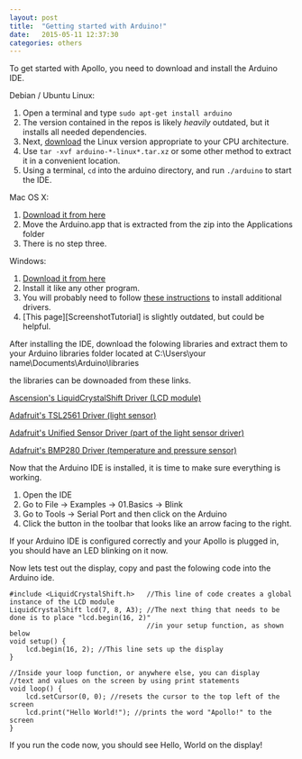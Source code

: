 ```yaml
---
layout: post
title:  "Getting started with Arduino!"
date:   2015-05-11 12:37:30
categories: others
---
```


To get started with Apollo, you need to download and install the Arduino IDE.

Debian / Ubuntu Linux:

1. Open a terminal and type `sudo apt-get install arduino`
  1. The version contained in the repos is likely *heavily* outdated, but it installs all needed dependencies.
2. Next, [download][ArduinoIDE] the Linux version appropriate to your CPU architecture.
3. Use `tar -xvf arduino-*-linux*.tar.xz` or some other method to extract it in a convenient location.
4. Using a terminal, `cd` into the arduino directory, and run `./arduino` to start the IDE.

Mac OS X:

1. [Download it from here][ArduinoIDE]
2. Move the Arduino.app that is extracted from the zip into the Applications folder
3. There is no step three.

Windows:

1. [Download it from here][ArduinoIDE]
2. Install it like any other program.
3. You will probably need to follow [these instructions][Instructions] to install additional drivers.
  1. [This page][ScreenshotTutorial] is slightly outdated, but could be helpful.

After installing the IDE, download the folowing libraries and extract them to your Arduino libraries folder located at 
C:\Users\your name\Documents\Arduino\libraries

the libraries can be downoaded from these links.

[Ascension's LiquidCrystalShift Driver (LCD module)](https://github.com/coder543/LiquidCrystalShift/archive/master.zip)

[Adafruit's TSL2561 Driver (light sensor)](https://github.com/adafruit/TSL2561-Arduino-Library/archive/master.zip)

[Adafruit's Unified Sensor Driver (part of the light sensor driver)](https://github.com/adafruit/Adafruit_Sensor/archive/master.zip)

[Adafruit's BMP280 Driver (temperature and pressure sensor)](https://github.com/adafruit/Adafruit_BMP280_Library/archive/master.zip)

Now that the Arduino IDE is installed, it is time to make sure everything is working.

1. Open the IDE
2. Go to File -> Examples -> 01.Basics -> Blink
3. Go to Tools -> Serial Port and then click on the Arduino
3. Click the button in the toolbar that looks like an arrow facing to the right.

If your Arduino IDE is configured correctly and your Apollo is plugged in, you should have an LED blinking on it now.

Now lets test out the display, copy and past the folowing code into the Arduino ide.

```
#include <LiquidCrystalShift.h>   //This line of code creates a global instance of the LCD module
LiquidCrystalShift lcd(7, 8, A3); //The next thing that needs to be done is to place "lcd.begin(16, 2)"
                                  //in your setup function, as shown below
void setup() {
    lcd.begin(16, 2); //This line sets up the display
}

//Inside your loop function, or anywhere else, you can display
//text and values on the screen by using print statements
void loop() { 
    lcd.setCursor(0, 0); //resets the cursor to the top left of the screen 
    lcd.print("Hello World!"); //prints the word "Apollo!" to the screen
}
```

If you run the code now, you should see Hello, World on the display!


[ArduinoIDE]:         http://www.arduino.cc/en/Main/Software
[Instructions]:       http://www.arduino.cc/en/Guide/Windows#toc4

